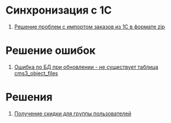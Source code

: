 # Синхронизация с 1С
1.  [Решение проблем с импортом заказов из 1С в формате zip](https://github.com/Umisoft/umi.cms.2/pull/4536)
# Решение ошибок
1.  [Ошибка по БД при обновлении - не существует таблица cms3_object_files]()
# Решения
1.  [Получение скидки для группы пользователей](SOLUTIONS.md)
